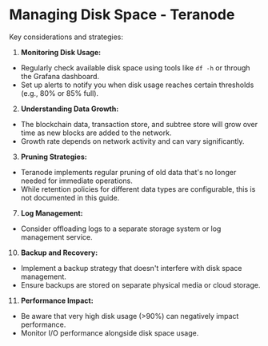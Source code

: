 # Managing Disk Space - Teranode

Key considerations and strategies:


1. **Monitoring Disk Usage:**
- Regularly check available disk space using tools like `df -h` or through the Grafana dashboard.
- Set up alerts to notify you when disk usage reaches certain thresholds (e.g., 80% or 85% full).

2. **Understanding Data Growth:**
- The blockchain data, transaction store, and subtree store will grow over time as new blocks are added to the network.
- Growth rate depends on network activity and can vary significantly.

3. **Pruning Strategies:**
- Teranode implements regular pruning of old data that's no longer needed for immediate operations.
- While retention policies for different data types are configurable, this is not documented in this guide.

7. **Log Management:**
- Consider offloading logs to a separate storage system or log management service.

10. **Backup and Recovery:**
- Implement a backup strategy that doesn't interfere with disk space management.
- Ensure backups are stored on separate physical media or cloud storage.

11. **Performance Impact:**
- Be aware that very high disk usage (>90%) can negatively impact performance.
- Monitor I/O performance alongside disk space usage.
